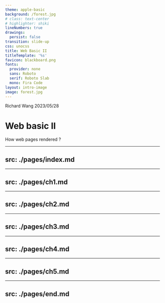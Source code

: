 ```yaml
---
theme: apple-basic
background: /forest.jpg
# class: text-center
# highlighter: shiki
lineNumbers: true
drawings:
  persist: false
transition: slide-up
css: unocss
title: Web Basic II
titleTemplate: '%s'
favicon: blackboard.png
fonts:
  provider: none
  sans: Roboto
  serif: Roboto Slab
  mono: Fira Code
layout: intro-image
image: forest.jpg
---
```


<div class="absolute bottom-2  ml-10">
  <span class="font-700-light">
    Richard Wang 2023/05/28
  </span>
</div>

<div class="absolute bottom-45 ml-10">
  <h1>Web basic II</h1>
  <p>How web pages rendered ?</p>
</div>
<!--
大家好我是...，這是 Web 基礎技術的第二堂課。
-->


---
src: ./pages/index.md
---

---
src: ./pages/ch1.md
---

---
src: ./pages/ch2.md
---

---
src: ./pages/ch3.md
---

---
src: ./pages/ch4.md
---

---
src: ./pages/ch5.md
---

---
src: ./pages/end.md
---

